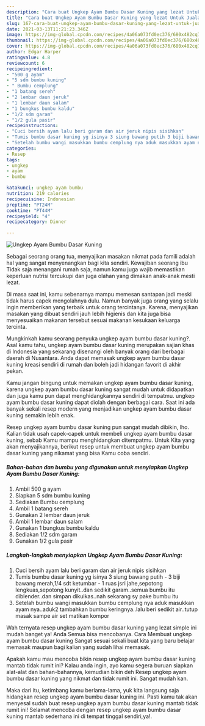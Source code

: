```yaml
---
description: "Cara buat Ungkep Ayam Bumbu Dasar Kuning yang lezat Untuk Jualan"
title: "Cara buat Ungkep Ayam Bumbu Dasar Kuning yang lezat Untuk Jualan"
slug: 167-cara-buat-ungkep-ayam-bumbu-dasar-kuning-yang-lezat-untuk-jualan
date: 2021-03-13T11:21:23.346Z
image: https://img-global.cpcdn.com/recipes/4a06a073fd0ec376/680x482cq70/ungkep-ayam-bumbu-dasar-kuning-foto-resep-utama.jpg
thumbnail: https://img-global.cpcdn.com/recipes/4a06a073fd0ec376/680x482cq70/ungkep-ayam-bumbu-dasar-kuning-foto-resep-utama.jpg
cover: https://img-global.cpcdn.com/recipes/4a06a073fd0ec376/680x482cq70/ungkep-ayam-bumbu-dasar-kuning-foto-resep-utama.jpg
author: Edgar Harper
ratingvalue: 4.8
reviewcount: 6
recipeingredient:
- "500 g ayam"
- "5 sdm bumbu kuning"
- " Bumbu cemplung"
- "1 batang sereh"
- "2 lembar daun jeruk"
- "1 lembar daun salam"
- "1 bungkus bumbu kaldu"
- "1/2 sdm garam"
- "1/2 gula pasir"
recipeinstructions:
- "Cuci bersih ayam lalu beri garam dan air jeruk nipis sisihkan"
- "Tumis bumbu dasar kuning yg isinya 3 siung bawang putih 3 biji bawang merah,1/4 sdt ketumbar 1 ruas jsri jahe,sepotong lengkuas,sepotong kunyit..dan sedikit garam..semua bumbu itu diblender..dan simpan dikulkas..nah sekarang sy pake bumbu itu"
- "Setelah bumbu wangi masukkan bumbu cemplung nya aduk masukkan ayam nya..aduk2 tambahkan bumbu keringnya..lalu beri sedikit air..tutup masak sampe air set matikan kompor"
categories:
- Resep
tags:
- ungkep
- ayam
- bumbu

katakunci: ungkep ayam bumbu 
nutrition: 219 calories
recipecuisine: Indonesian
preptime: "PT24M"
cooktime: "PT44M"
recipeyield: "4"
recipecategory: Dinner

---
```



![Ungkep Ayam Bumbu Dasar Kuning](https://img-global.cpcdn.com/recipes/4a06a073fd0ec376/680x482cq70/ungkep-ayam-bumbu-dasar-kuning-foto-resep-utama.jpg)

Sebagai seorang orang tua, menyajikan masakan nikmat pada famili adalah hal yang sangat menyenangkan bagi kita sendiri. Kewajiban seorang ibu Tidak saja menangani rumah saja, namun kamu juga wajib memastikan keperluan nutrisi tercukupi dan juga olahan yang dimakan anak-anak mesti lezat.

Di masa  saat ini, kamu sebenarnya mampu memesan santapan jadi meski tidak harus capek mengolahnya dulu. Namun banyak juga orang yang selalu ingin memberikan yang terbaik untuk orang tercintanya. Karena, menyajikan masakan yang dibuat sendiri jauh lebih higienis dan kita juga bisa menyesuaikan makanan tersebut sesuai makanan kesukaan keluarga tercinta. 



Mungkinkah kamu seorang penyuka ungkep ayam bumbu dasar kuning?. Asal kamu tahu, ungkep ayam bumbu dasar kuning merupakan sajian khas di Indonesia yang sekarang disenangi oleh banyak orang dari berbagai daerah di Nusantara. Anda dapat memasak ungkep ayam bumbu dasar kuning kreasi sendiri di rumah dan boleh jadi hidangan favorit di akhir pekan.

Kamu jangan bingung untuk memakan ungkep ayam bumbu dasar kuning, karena ungkep ayam bumbu dasar kuning sangat mudah untuk didapatkan dan juga kamu pun dapat menghidangkannya sendiri di tempatmu. ungkep ayam bumbu dasar kuning dapat diolah dengan berbagai cara. Saat ini ada banyak sekali resep modern yang menjadikan ungkep ayam bumbu dasar kuning semakin lebih enak.

Resep ungkep ayam bumbu dasar kuning pun sangat mudah dibikin, lho. Kalian tidak usah capek-capek untuk membeli ungkep ayam bumbu dasar kuning, sebab Kamu mampu menghidangkan ditempatmu. Untuk Kita yang akan menyajikannya, berikut resep untuk membuat ungkep ayam bumbu dasar kuning yang nikamat yang bisa Kamu coba sendiri.

<!--inarticleads1-->

##### Bahan-bahan dan bumbu yang digunakan untuk menyiapkan Ungkep Ayam Bumbu Dasar Kuning:

1. Ambil 500 g ayam
1. Siapkan 5 sdm bumbu kuning
1. Sediakan  Bumbu cemplung
1. Ambil 1 batang sereh
1. Gunakan 2 lembar daun jeruk
1. Ambil 1 lembar daun salam
1. Gunakan 1 bungkus bumbu kaldu
1. Sediakan 1/2 sdm garam
1. Gunakan 1/2 gula pasir




<!--inarticleads2-->

##### Langkah-langkah menyiapkan Ungkep Ayam Bumbu Dasar Kuning:

1. Cuci bersih ayam lalu beri garam dan air jeruk nipis sisihkan
1. Tumis bumbu dasar kuning yg isinya 3 siung bawang putih - 3 biji bawang merah,1/4 sdt ketumbar - 1 ruas jsri jahe,sepotong lengkuas,sepotong kunyit..dan sedikit garam..semua bumbu itu diblender..dan simpan dikulkas..nah sekarang sy pake bumbu itu
1. Setelah bumbu wangi masukkan bumbu cemplung nya aduk masukkan ayam nya..aduk2 tambahkan bumbu keringnya..lalu beri sedikit air..tutup masak sampe air set matikan kompor




Wah ternyata resep ungkep ayam bumbu dasar kuning yang lezat simple ini mudah banget ya! Anda Semua bisa mencobanya. Cara Membuat ungkep ayam bumbu dasar kuning Sangat sesuai sekali buat kita yang baru belajar memasak maupun bagi kalian yang sudah lihai memasak.

Apakah kamu mau mencoba bikin resep ungkep ayam bumbu dasar kuning mantab tidak rumit ini? Kalau anda ingin, ayo kamu segera buruan siapkan alat-alat dan bahan-bahannya, kemudian bikin deh Resep ungkep ayam bumbu dasar kuning yang nikmat dan tidak rumit ini. Sangat mudah kan. 

Maka dari itu, ketimbang kamu berlama-lama, yuk kita langsung saja hidangkan resep ungkep ayam bumbu dasar kuning ini. Pasti kamu tak akan menyesal sudah buat resep ungkep ayam bumbu dasar kuning mantab tidak rumit ini! Selamat mencoba dengan resep ungkep ayam bumbu dasar kuning mantab sederhana ini di tempat tinggal sendiri,ya!.

